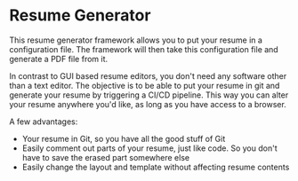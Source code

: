 # Resume Generator

This resume generator framework allows you to put your resume 
in a configuration file. The framework will then take this configuration file
and generate a PDF file from it. 

In contrast to GUI based resume editors, you don't need any software other than
a text editor. The objective is to be able to put your resume in git and generate 
your resume by triggering a CI/CD pipeline. This way you can alter your resume 
anywhere you'd like, as long as you have access to a browser.

A few advantages:
* Your resume in Git, so you have all the good stuff of Git
* Easily comment out parts of your resume, just like code. So you don't have to 
  save the erased part somewhere else
* Easily change the layout and template without affecting resume contents